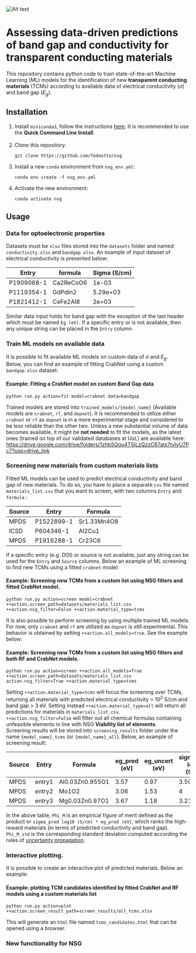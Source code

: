 ![Alt text](ML_tcms.png)

# Assessing data-driven predictions of band gap and conductivity for transparent conducting materials

This repository contains python code to train state-of-the-art Machine Learning (ML) models for the identification of new **transparent conducting materials** (TCMs) according to available data of electrical conductivity ($\sigma$) and band gap ($E_g$).

## Installation
1. Install `miniconda3`, follow the instructions <a href="https://docs.anaconda.com/free/miniconda/index.html">here</a>. It is recommended to use the **Quick Command Line Install**. <br> <br>
1. Clone this repository:
   ```git
   git clone https://github.com/fedeotto/nsg
   ```
2. Install a new `conda` environment from `nsg_env.yml`:
   ```git
   conda env create -f nsg_env.yml
   ```
3. Activate the new environment:
   ```git
   conda activate nsg
   ```

## Usage
### Data for optoelectronic properties
Datasets must be `xlsx` files stored into the `datasets` folder and named `conductivity.xlsx` and `bandgap.xlsx`. An example of input dataset of electrical conductivity is presented below:

| Entry |     formula | Sigma (S/cm) |
|----------|----------|----------|
| P1909068-1 | Ca2ReCoO6 | 1e-03 |
| P1119354-1 | GdPdIn2   | 5.29e+03|
| P1821412-1 | CeFe2Al8  | 2e+03 |

Similar data input holds for band gap with the exception of the last header which must be named `Eg (eV)`. If a specific entry or is not available, then any unique string can be placed in the `Entry` column.

### Train ML models on available data
It is possible to fit available ML models on custom data of $\sigma$ and $E_g$. <br> 
Below, you can find an example of fitting CrabNet using a custom `bandgap.xlsx` dataset:

#### Example: Fitting a CrabNet model on custom Band Gap data
```git
python run.py action=fit model=crabnet data=bandgap
```
Trained models are stored into `trained_models/{model_name}` (Available models are `crabnet`, `rf`, and `dopnet`). It is recommended to utilize either `crabnet` or `rf` as `dopnet` is in a more experimental stage and considered to be less reliable than the other two. Unless a new substantial volume of data becomes available, it might be **not needed** to fit the models, as the latest ones (trained on top of our validated databases at UoL) are available here: https://drive.google.com/drive/folders/1zhbSQgu4TSjLzQzzC67ats7tvlyU7Pc7?usp=drive_link

### Screening new materials from custom materials lists
Fitted ML models can be used to predict electrical conductivity and band gap of new materials. To do so, you have to place a separate `csv` file named `materials_list.csv` that you want to screen, with two columns `Entry` and `formula` :

<table>
  <thead>
    <tr>
      <th>Source</th>
      <th>Entry</th>
      <th>Formula</th>
    </tr>
  </thead>
  <tbody>
    <tr>
      <td>MPDS</td>
      <td>P1522899-1</td>
      <td>Sr1.33Mn4O8</td>
    </tr>
    <tr>
       <td>ICSD</td>
      <td>P604346-1</td>
      <td>Al2Cu1</td>
    </tr>
    <tr>
      <td>MPDS</td>
      <td>P1916288-1</td>
      <td>Cr23C6</td>
    </tr>
  </tbody>
</table>

<!--
You can focus the screening procedure around two main material classes, **transparent conductors** (TCMs) and **correlated metals** (COMs):
   1. `tcms` : electrical conductivity > $10^2$ S/cm , band gap > 3eV
   2. `coms` : $10^4$ S/cm < electrical conductivity < $10^6$ S/cm, band gap ~ 0 eV
-->
If a specific entry (e.g. DOI) or source is not available, just any string can be used for the `Entry` and `Source` columns. Below an example of ML screening to find new TCMs using a fitted `crabnet` model:

#### Example: Screening new TCMs from a custom list using NSG filters and fitted CrabNet model.
```git
python run.py action=screen model=crabnet ++action.screen_path=datasets/materials_list.csv ++action.nsg_filter=False ++action.material_type=tcms
```
It is also possible to perform screening by using multiple trained ML models. For now, only `crabnet` and `rf` are utilized as `dopnet` is still experimental. This behavior is obtained by setting `++action.all_models=true`. See the example below:

#### Example: Screening new TCMs from a custom list using NSG filters and both RF and CrabNet models.
```git
python run.py action=screen ++action.all_models=True ++action.screen_path=datasets/materials_list.csv action.nsg_filter=True ++action.material_type=tcms
```

Setting `++action.material_type=tcms` will focus the screening over TCMs, returning all materials with predicted electrical conductivity > $10^2$ S/cm and band gap > $3$ eV. Setting instead `++action.material_type=all` will return all predictions for materials in `materials_list.csv`. <br>
`++action.nsg_filter=False` will filter out all chemical formulas containing unfeasible elements in line with NSG **Viability list of elements**. <br> 
Screening results will be stored into `screening_results` folder under the name `{model_name}_tcms` (or `{model_name}_all`). Below, an example of screening result:

<table>
  <thead>
    <tr>
      <th>Source</th>
      <th>Entry</th>
      <th>Formula</th>
      <th>eg_pred (eV)</th>
      <th>eg_uncert (eV)</th>
      <th>sigma_pred log10 (S/cm)</th>
      <th>sigma_uncert log10 (S/cm)</th>
      <th>Model</th>
      <th>Phi_M</th>
      <th>Phi_M_std</th>
    </tr>
  </thead>
  <tbody>
    <tr>
      <td>MPDS</td>
      <td>entry1</td>
      <td>Al0.03Zn0.955O1</td>
      <td>3.57</td>
      <td>0.97</td>
      <td>3.50</td>
      <td>1.29</td>
      <td>crabnet</td>
      <td>12.50</td>
      <td>5.71</td>
    </tr>
    <tr>
      <td>MPDS</td>
      <td>entry2</td>
      <td>Mo1O2</td>
      <td>3.06</td>
      <td>1.53</td>
      <td>4</td>
      <td>3.20</td>
      <td>crabnet</td>
      <td>12.22</td>
      <td>11.52</td>
    </tr>
    <tr>
      <td>MPDS</td>
      <td>entry3</td>
      <td>Mg0.03Zn0.97O1</td>
      <td>3.67</td>
      <td>1.18</td>
      <td>3.21</td>
      <td>1.65</td>
      <td>crabnet</td>
      <td>11.79</td>
      <td>7.14</td>
    </tr>
  </tbody>
</table>

In the above table, `Phi_M` is an empirical figure of merit defined as the product or `sigma_pred log10 (S/cm) * eg_pred (eV)`, which ranks the high-reward materials (in terms of predicted conductivity and band gap). `Phi_M_std` is the corresponding standard deviation computed according the rules of <a href="https://chem.libretexts.org/Bookshelves/Analytical_Chemistry/Analytical_Chemistry_2.1_(Harvey)/04%3A_Evaluating_Analytical_Data/4.03%3A_Propagation_of_Uncertainty">uncertainty propagation</a>.

### Interactive plotting.
It is possible to create an interactive plot of predicted materials. Below an example:

#### Example: plotting TCM candidates identified by fitted CrabNet and RF models using a custom materials list
```git
python run.py action=plot ++action.screen_result_path=screen_results/all_tcms.xlsx
```
This will generate an `html` file named `tcms_candidates.html` that can be opened using a browser.

### New functionality for NSG

<!--
All the retrieved candidates are automatically attached to available references, stored in `./datasets/dois.xlsx`. Below an example of predicted candidates from a list of materials:

| Entry    | Formula | eg_pred (eV) | eg_uncert (eV) | sigma_pred log10 (S/cm) | sigma_uncert log10 (S/cm) | model_type | eg_exp | sigma_exp | charges |
|----------------------------------------------------------------------------------------------------------|---------|--------------|-----------------|-------------------------|----------------------------|------------|--------|-----------|----------------|
| DOI1  | Al0.1Zn0.85O1     | 3.38 | 0.50   | 3.11 | 0.54   | crabnet | 0  | 0  |{'Al3+': 0.1, 'Zn2+': 0.85, 'O2-': 1.0}|
| DOI2  | Mg0.04Zn0.96O1    | 3.56 | 0.4225 | 3.13 | 0.75   | crabnet | 0  | 0  |{'Mg2+': 0.04, 'Zn2+': 0.96, 'O2-': 1.0}|
| DOI3  | Ti0.15In4Sn2.85O12| 3.41 | 1.68   | 2.05 | 1.03   | dopnet  | 0  | 0  |{'Ti4+': 0.15, 'In3+': 4.0, 'Sn4+': 2.85, 'O2-': 12.0}|
| DOI4  | Zn2In2O5          | 3.11 | 1.40   | 3.30 | 0.31   | dopnet  | 0  | 1  |{'Zn2+': 2, 'In3+': 2, 'O2-': 5}|

### Cross-referencing original training datasets for extracting candidates
It is also possible to cross-reference directly the original training datasets in order to check if there are already materials matching the requested criteria. Additionally you can utilize trained ML models to provide the missing property ($\sigma$ or $E_g$) for each of the two datasets. Under the setting `mode` we can specify different cross-referencing strategies. For example, `orig_cond_orig_gap` will simply merge training datasets and looking for entries that match the criteria (either for `tcms` or `coms`):

```git
python run.py --action screening --mode orig_cond_orig_gap --material_type tcms
```

Possible modes are: 
1. `orig_cond_orig_gap` : cross-reference material candidates from available training data.
2. `orig_cond_pred_gap` : predicts band gap from conductivity dataset and search for candidates.
3. `orig_gap_pred_cond` : predicts conductivity from band gap dataset and search for candidates.
-->